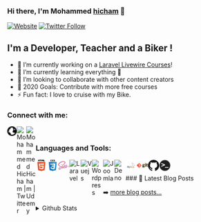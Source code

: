 ### Hi there, I'm Mohammed [hicham][website] 👋

[![Website](https://img.shields.io/website?label=blogmedhicham.com&style=for-the-badge&url=https%3A%2F%2Fcodestackr.com)](https://blog.medhicham.com)
[![Twitter Follow](https://img.shields.io/twitter/follow/hicham720?color=1DA1F2&logo=twitter&style=for-the-badge)](https://twitter.com/intent/follow?original_referer=https%3A%2F%2Fgithub.com%2Fhicham720r&screen_name=hicham720)

## I'm a Developer, Teacher and a Biker !

- 🔭 I’m currently working on a [Laravel Livewire Courses][website]!
- 🌱 I’m currently learning everything 🤣
- 👯 I’m looking to collaborate with other content creators
- 🥅 2020 Goals: Contribute with more free courses
- ⚡ Fun fact: I love to cruise with my Bike.

### Connect with me:

[<img align="left" alt="blog.medhicham.com" width="22px" src="https://raw.githubusercontent.com/iconic/open-iconic/master/svg/globe.svg" />][website]
[<img align="left" alt="Mohammed Hicham | Twitter" width="22px" src="https://cdn.jsdelivr.net/npm/simple-icons@v3/icons/twitter.svg" />][udemy]
[<img align="left" alt="Mohammed Hicham | Udemy" width="22px" src="https://e7.pngegg.com/pngimages/76/565/png-clipart-udemy-coupon-logo-discounts-and-allowances-sales-formula-one-logo-love-text.png" />][udemy]
<br />
### Languages and Tools:

<img align="left" alt="HTML5" width="26px" src="https://raw.githubusercontent.com/github/explore/80688e429a7d4ef2fca1e82350fe8e3517d3494d/topics/html/html.png" />
<img align="left" alt="CSS3" width="26px" src="https://raw.githubusercontent.com/github/explore/80688e429a7d4ef2fca1e82350fe8e3517d3494d/topics/css/css.png" />
<img align="left" alt="Sass" width="26px" src="https://raw.githubusercontent.com/github/explore/80688e429a7d4ef2fca1e82350fe8e3517d3494d/topics/sass/sass.png" />
<img align="left" alt="Laravel" width="26px" src="https://laravel.com/img/logomark.min.svg" />
<img align="left" alt="Vuejs" width="26px" src="https://www.ideematic.com/wp-content/uploads/2018/05/logo-Vue-JS.png" />
<img align="left" alt="Wordpress" width="26px" src="https://radiorfa.com/wp-content/uploads/2014/01/wordpress-logo1.png" />
<img align="left" alt="Joomla" width="26px" src="https://avatars1.githubusercontent.com/u/751633?s=88&v=4" />
<img align="left" alt="Deno" width="26px" src="https://upload.wikimedia.org/wikipedia/commons/thumb/d/d0/Phpstorm.png/1200px-Phpstorm.png" />
<img align="left" alt="MySQL" width="26px" src="https://raw.githubusercontent.com/github/explore/80688e429a7d4ef2fca1e82350fe8e3517d3494d/topics/mysql/mysql.png" />
<img align="left" alt="Git" width="26px" src="https://raw.githubusercontent.com/github/explore/80688e429a7d4ef2fca1e82350fe8e3517d3494d/topics/git/git.png" />
<img align="left" alt="GitHub" width="26px" src="https://raw.githubusercontent.com/github/explore/78df643247d429f6cc873026c0622819ad797942/topics/github/github.png" />
<img align="left" alt="Terminal" width="26px" src="https://raw.githubusercontent.com/github/explore/80688e429a7d4ef2fca1e82350fe8e3517d3494d/topics/terminal/terminal.png" />

<br />
<br />
### 📕 Latest Blog Posts
<!-- BLOG-POST-LIST:START -->
<!-- BLOG-POST-LIST:END -->

➡️ [more blog posts...](https://blog.medhicham.com)

<details>
  <summary> Github Stats</summary>

  <img align="left" alt="himan72's Github Stats" src="https://github-readme-stats.hicham72.vercel.app/api?username=himan72&show_icons=true&hide_border=true" />

</details>

[website]: https://blog.medhicham.com
[twitter]: https://twitter.com/hicham720
[udemy]: https://www.udemy.com/user/hichammomo/
